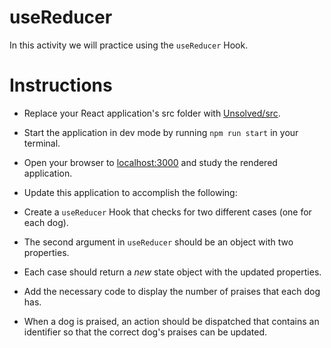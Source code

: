 # useReducer

In this activity we will practice using the `useReducer` Hook.

# Instructions

- Replace your React application's src folder with [Unsolved/src](Unsolved/src).

- Start the application in dev mode by running `npm run start` in your terminal.

- Open your browser to [localhost:3000](http://localhost:3000) and study the rendered application.

- Update this application to accomplish the following:

- Create a `useReducer` Hook that checks for two different cases (one for each dog).

- The second argument in `useReducer` should be an object with two properties.

- Each case should return a _new_ state object with the updated properties.

- Add the necessary code to display the number of praises that each dog has.

- When a dog is praised, an action should be dispatched that contains an identifier so that the correct dog's praises can be updated.
